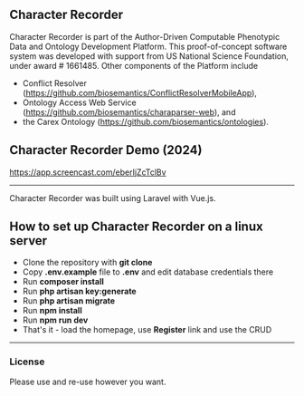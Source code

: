 ## Character Recorder

Character Recorder is part of the Author-Driven Computable Phenotypic Data and Ontology Development Platform. This proof-of-concept software system was developed with support from US National Science Foundation, under award # 1661485. 
Other components of the Platform include 

- Conflict Resolver (https://github.com/biosemantics/ConflictResolverMobileApp), 
- Ontology Access Web Service (https://github.com/biosemantics/charaparser-web), and 
- the Carex Ontology (https://github.com/biosemantics/ontologies). 

## Character Recorder Demo (2024)

https://app.screencast.com/eberIjZcTclBv

---
Character Recorder was built using Laravel with Vue.js. 

## How to set up Character Recorder on a linux server

- Clone the repository with __git clone__
- Copy __.env.example__ file to __.env__ and edit database credentials there
- Run __composer install__
- Run __php artisan key:generate__
- Run __php artisan migrate__
- Run __npm install__
- Run __npm run dev__
- That's it - load the homepage, use __Register__ link and use the CRUD

---

### License

Please use and re-use however you want.
